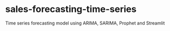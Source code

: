 # sales-forecasting-time-series
Time series forecasting model using ARIMA, SARIMA, Prophet and Streamlit
